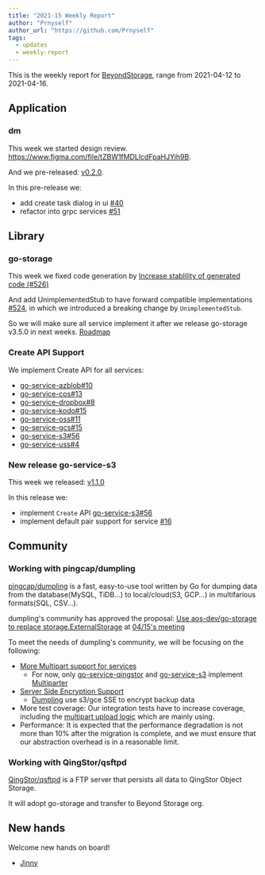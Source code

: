 ```yaml
---
title: "2021-15 Weekly Report"
author: "Prnyself"
author_url: "https://github.com/Prnyself"
tags:
  - updates
  - weekly-report
---
```


This is the weekly report for [BeyondStorage](https://beyondstorage.io), range from 2021-04-12 to 2021-04-16.

## Application

### dm

This week we started design review. https://www.figma.com/file/tZBW1fMDLlcdFpaHJYih9B.

And we pre-released: [v0.2.0](https://github.com/beyondstorage/dm/releases/tag/v0.2.0).

In this pre-release we:

- add create task dialog in ui [#40](https://github.com/beyondstorage/dm/pull/40)
- refactor into grpc services [#51](https://github.com/beyondstorage/dm/pull/51)

## Library

### go-storage

This week we fixed code generation by [Increase stablility of generated code (#526)](https://github.com/beyondstorage/go-storage/pull/526)

And add UnimplementedStub to have forward compatible implementations [#524](https://github.com/beyondstorage/go-storage/pull/524), in which we introduced a breaking change by `UnimplementedStub`.

So we will make sure all service implement it after we release go-storage v3.5.0 in next weeks. [Roadmap](https://github.com/beyondstorage/go-storage/issues/527)

### Create API Support

We implement Create API for all services:

- [go-service-azblob#10](https://github.com/beyondstorage/go-service-azblob/pull/10)
- [go-service-cos#13](https://github.com/beyondstorage/go-service-cos/pull/13)
- [go-service-dropbox#8](https://github.com/beyondstorage/go-service-dropbox/pull/8)
- [go-service-kodo#15](https://github.com/beyondstorage/go-service-kodo/pull/15)
- [go-service-oss#11](https://github.com/beyondstorage/go-service-oss/pull/11)
- [go-service-gcs#15](https://github.com/beyondstorage/go-service-gcs/pull/15)
- [go-service-s3#56](https://github.com/beyondstorage/go-service-s3/pull/56)
- [go-service-uss#4](https://github.com/beyondstorage/go-service-uss/pull/4)

### New release go-service-s3

This week we released: [v1.1.0](https://github.com/beyondstorage/go-service-s3/releases/tag/v1.1.0)

In this release we:

- implement `Create` API [go-service-s3#56](https://github.com/beyondstorage/go-service-s3/pull/56)
- implement default pair support for service [#16](https://github.com/beyondstorage/go-service-s3/pull/16)

## Community

### Working with pingcap/dumpling

[pingcap/dumpling](https://github.com/pingcap/dumpling) is a fast, easy-to-use tool written by Go for dumping data from the database(MySQL, TiDB...) to local/cloud(S3, GCP...) in multifarious formats(SQL, CSV...).

dumpling's community has approved the proposal: [Use aos-dev/go-storage to replace storage.ExternalStorage](https://hackmd.io/@xuanwo/B1-JmNN8O) at [04/15's meeting](https://tidbcommunity.slack.com/archives/C013HGZMBAR/p1618491677044900)

To meet the needs of dumpling's community, we will be focusing on the following:

- [More Multipart support for services](https://github.com/beyondstorage/go-storage/issues/522)
    - For now, only [go-service-qingstor](https://github.com/beyondstorage/go-service-qingstor) and [go-service-s3](https://github.com/beyondstorage/go-service-s3) implement [Multiparter](https://beyondstorage.io/docs/go-storage/operations/multiparter/index)
- [Server Side Encryption Support](https://github.com/beyondstorage/go-storage/issues/523)
    - [Dumpling](https://github.com/pingcap/dumpling) use s3/gce SSE to encrypt backup data
- More test coverage: Our integration tests have to increase coverage, including the [multipart upload logic](https://github.com/beyondstorage/go-integration-test/issues/11) which are mainly using.
- Performance: It is expected that the performance degradation is not more than 10% after the migration is complete, and we must ensure that our abstraction overhead is in a reasonable limit.

### Working with QingStor/qsftpd

[QingStor/qsftpd](https://github.com/qingstor/qsftpd) is a FTP server that persists all data to QingStor Object Storage.

It will adopt go-storage and transfer to Beyond Storage org.

## New hands

Welcome new hands on board!

- [Jinny](https://github.com/JinnyYi)
